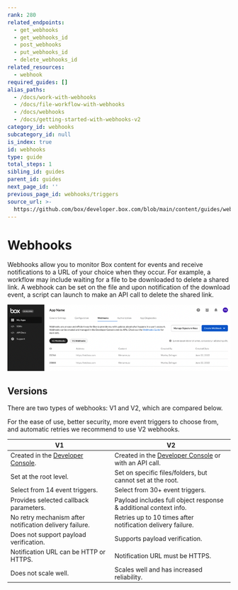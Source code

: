 ```yaml
---
rank: 280
related_endpoints:
  - get_webhooks
  - get_webhooks_id
  - post_webhooks
  - put_webhooks_id
  - delete_webhooks_id
related_resources:
  - webhook
required_guides: []
alias_paths:
  - /docs/work-with-webhooks
  - /docs/file-workflow-with-webhooks
  - /docs/webhooks
  - /docs/getting-started-with-webhooks-v2
category_id: webhooks
subcategory_id: null
is_index: true
id: webhooks
type: guide
total_steps: 1
sibling_id: guides
parent_id: guides
next_page_id: ''
previous_page_id: webhooks/triggers
source_url: >-
  https://github.com/box/developer.box.com/blob/main/content/guides/webhooks/index.md
---
```

# Webhooks

Webhooks allow you to monitor Box content for events and receive notifications
to a URL of your choice when they occur. For example, a workflow may include
waiting for a file to be downloaded to delete a shared link. A webhook can be
set on the file and upon notification of the download event, a script can launch
to make an API call to delete the shared link.

<ImageFrame center shadow border>

![Webhook developer console](./images/webhook_developer_console.png)

</ImageFrame>

## Versions

There are two types of webhooks: V1 and V2, which are compared below.

<Message type='notice'>

For the ease of use, better security, more event triggers to choose from,
and automatic retries we recommend to use V2 webhooks.

</Message>

<!-- markdownlint-disable line-length -->

| V1                                                                    | V2                                                                   |
| --------------------------------------------------------------------- | -------------------------------------------------------------------- |
| Created in the [Developer Console][console].                                      | Created in the [Developer Console][console] or with an API call.                                             |
| Set at the root level.                                                 | Set on specific files/folders, but cannot set at the root.            |
| Select from 14 event triggers.                                         | Select from 30+ event triggers.                                       |
| Provides selected callback parameters.                                 | Payload includes full object response & additional context info.      |
| No retry mechanism after notification delivery failure.                | Retries up to 10 times after notification delivery failure.           |
| Does not support payload verification.                                 | Supports payload verification.                                       |
| Notification URL can be HTTP or HTTPS.                                 | Notification URL must be HTTPS.                                       |
| Does not scale well.                                                   | Scales well and has increased reliability.                            |
<!-- markdownlint-enable line-length -->

[console]: https://app.box.com/developers/console